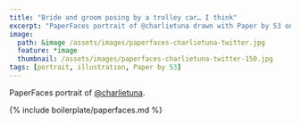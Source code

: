 ```yaml
---
title: "Bride and groom posing by a trolley car… I think"
excerpt: "PaperFaces portrait of @charlietuna drawn with Paper by 53 on an iPad."
image: 
  path: &image /assets/images/paperfaces-charlietuna-twitter.jpg 
  feature: *image
  thumbnail: /assets/images/paperfaces-charlietuna-twitter-150.jpg
tags: [portrait, illustration, Paper by 53]
---
```


PaperFaces portrait of [@charlietuna](https://twitter.com/charlietuna).

{% include boilerplate/paperfaces.md %}
